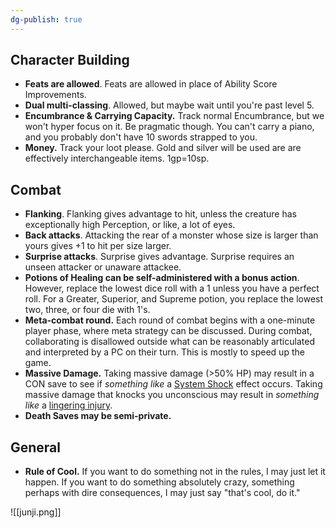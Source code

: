 ```yaml
---
dg-publish: true
---
```


## Character Building
- **Feats are allowed**. Feats are allowed in place of Ability Score Improvements.
- **Dual multi-classing**. Allowed, but maybe wait until you're past level 5.
- **Encumbrance & Carrying Capacity.** Track normal Encumbrance, but we won't hyper focus on it. Be pragmatic though. You can't carry a piano, and you probably don't have 10 swords strapped to you.
- **Money.** Track your loot please. Gold and silver will be used are are effectively interchangeable items. 1gp=10sp.

## Combat
- **Flanking**. Flanking gives advantage to hit, unless the creature has exceptionally high Perception, or like, a lot of eyes.
- **Back attacks**. Attacking the rear of a monster whose size is larger than yours gives +1 to hit per size larger.
- **Surprise attacks**. Surprise gives advantage. Surprise requires an unseen attacker or unaware attackee.
- **Potions of Healing can be self-administered with a bonus action**. However, replace the lowest dice roll with a 1 unless you have a perfect roll. For a Greater, Superior, and Supreme potion, you replace the lowest two, three, or four die with 1's. 
- **Meta-combat round.** Each round of combat begins with a one-minute player phase, where meta strategy can be discussed. During combat, collaborating is disallowed outside what can be reasonably articulated and interpreted by a PC on their turn. This is mostly to speed up the game.
- **Massive Damage.** Taking massive damage (>50% HP) may result in a CON save to see if *something like* a [System Shock](https://www.dndbeyond.com/sources/dmg/dungeon-masters-workshop#MassiveDamage) effect occurs. Taking massive damage that knocks you unconscious may result in *something like* a [lingering injury](https://www.dndbeyond.com/sources/dmg/dungeon-masters-workshop#Injuries).
- **Death Saves may be semi-private.** 

## General
- **Rule of Cool.** If you want to do something not in the rules, I may just let it happen. If you want to do something absolutely crazy, something perhaps with dire consequences, I may just say "that's cool, do it."

![[junji.png]]
